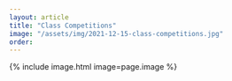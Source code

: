 ```yaml
---
layout: article
title: "Class Competitions"
image: "/assets/img/2021-12-15-class-competitions.jpg"
order: 
---
```


{% include image.html image=page.image %}
